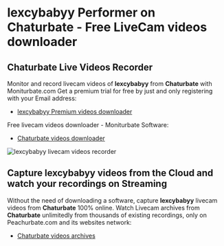 # lexcybabyy Performer on Chaturbate - Free LiveCam videos downloader

## Chaturbate Live Videos Recorder

Monitor and record livecam videos of **lexcybabyy** from **Chaturbate** with Moniturbate.com
Get a premium trial for free by just and only registering with your Email address:
* [lexcybabyy Premium videos downloader](https://moniturbate.com/request-demo-licence-key.html)

Free livecam videos downloader - Moniturbate Software:
* [Chaturbate videos downloader](https://moniturbate.com/moniturbate-download-software.html)

![lexcybabyy livecam videos recorder](https://peachurnet.com/templates/moniturbate-software.png)


## Capture lexcybabyy videos from the Cloud and watch your recordings on Streaming

Without the need of downloading a software, capture **lexcybabyy** livecam videos from **Chaturbate** 100% online.
Watch Livecam archives from **Chaturbate** unlimitedly from thousands of existing recordings, only on Peachurbate.com and its websites network:
* [Chaturbate videos archives](https://peachurnet.com/)
